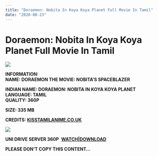 ```yaml
---
title: "Doraemon: Nobita In Koya Koya Planet Full Movie In Tamil"
date: "2020-08-23"
---
```


# Doraemon: Nobita In Koya Koya Planet Full Movie In Tamil

[![](https://1.bp.blogspot.com/-SLUmStEjDO4/X0KZAam_EPI/AAAAAAAACk4/-kSCMt60K1YY3JZg1WsHe8dB2-omqulXwCLcBGAsYHQ/w400-h225/Doraemon-Movie.jpg)](https://1.bp.blogspot.com/-SLUmStEjDO4/X0KZAam_EPI/AAAAAAAACk4/-kSCMt60K1YY3JZg1WsHe8dB2-omqulXwCLcBGAsYHQ/s1280/Doraemon-Movie.jpg)

**INFORMATION:  
NAME: DORAEMON THE MOVIE: NOBITA’S SPACEBLAZER**

**INDIAN NAME: **DORAEMON: NOBITA IN KOYA KOYA PLANET**  
LANGUAGE: TAMIL  
QUALITY: 360P** 

**SIZE: 335 MB**

**CREDITS: [KISSTAMILANIME.CO.UK](http://KISSTAMILANIME.CO.UK)**

[![](https://1.bp.blogspot.com/-0Xf7Qtth3A0/X0KZe1paqsI/AAAAAAAAClA/1bP9QmjZITIkJpHuMzg1wNd6t-d_i_fhACLcBGAsYHQ/w300-h400/2009.jpg)](https://1.bp.blogspot.com/-0Xf7Qtth3A0/X0KZe1paqsI/AAAAAAAAClA/1bP9QmjZITIkJpHuMzg1wNd6t-d_i_fhACLcBGAsYHQ/s1600/2009.jpg)

**UNI DRIVE SERVER 360P**  **[WATCH](https://gplinks.co/ySB3)|[DOWNLOAD](https://gplinks.co/tgzdhA)**

**PLEASE DON’T COPY THIS CONTENT…**
